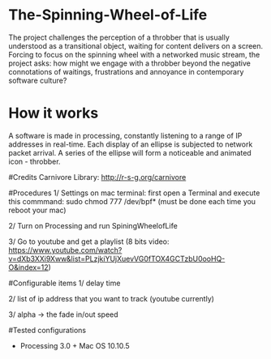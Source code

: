 # The-Spinning-Wheel-of-Life
The project challenges the perception of a throbber that is usually understood as a transitional object, waiting for content delivers on a screen. Forcing to focus on the spinning wheel with a networked music stream, the project asks: how might we engage with a throbber beyond the negative connotations of waitings, frustrations and annoyance in contemporary software culture? 

# How it works
A software is made in processing, constantly listening to a range of IP addresses in real-time. Each display of an ellipse is subjected to network packet arrival. A series of the ellipse will form a noticeable and animated icon - throbber. 

#Credits
Carnivore Library: http://r-s-g.org/carnivore

#Procedures
1/ Settings on mac terminal: first open a Terminal and execute this commmand: sudo chmod 777 /dev/bpf* 
   (must be done each time you reboot your mac)
   
2/ Turn on Processing and run SpiningWheelofLife

3/ Go to youtube and get a playlist (8 bits video: https://www.youtube.com/watch?v=dXb3XXi9Xww&list=PLzjkiYUjXuevVG0fTOX4GCTzbU0ooHQ-O&index=12)

#Configurable items
1/ delay time

2/ list of ip address that you want to track (youtube currently)

3/ alpha -> the fade in/out speed

#Tested configurations
- Processing 3.0 + Mac OS 10.10.5
